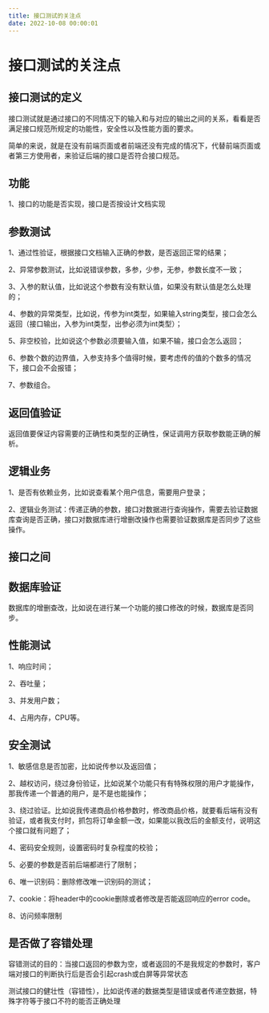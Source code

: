 ```yaml
---
title: 接口测试的关注点
date: 2022-10-08 00:00:01
---
```


# 接口测试的关注点

## 接口测试的定义

接口测试就是通过接口的不同情况下的输入和与对应的输出之间的关系，看看是否满足接口规范所规定的功能性，安全性以及性能方面的要求。

简单的来说，就是在没有前端页面或者前端还没有完成的情况下，代替前端页面或者第三方使用者，来验证后端的接口是否符合接口规范。

## 功能

1、接口的功能是否实现，接口是否按设计文档实现

## 参数测试

1、通过性验证，根据接口文档输入正确的参数，是否返回正常的结果；

2、异常参数测试，比如说错误参数，多参，少参，无参，参数长度不一致；

3、入参的默认值，比如说这个参数有没有默认值，如果没有默认值是怎么处理的；

4、参数的异常类型，比如说，传参为int类型，如果输入string类型，接口会怎么返回（接口输出，入参为int类型，出参必须为int类型）；

5、非空校验，比如说这个参数必须要输入值，如果不输，接口会怎么返回；

6、参数个数的边界值，入参支持多个值得时候，要考虑传的值的个数多的情况下，接口会不会报错；

7、参数组合。

## 返回值验证

返回值要保证内容需要的正确性和类型的正确性，保证调用方获取参数能正确的解析。

## 逻辑业务

1、是否有依赖业务，比如说查看某个用户信息，需要用户登录；

2、逻辑业务测试：传递正确的参数，接口对数据进行查询操作，需要去验证数据库查询是否正确，接口对数据库进行增删改操作也需要验证数据库是否同步了这些操作。

## 接口之间

## 数据库验证

数据库的增删查改，比如说在进行某一个功能的接口修改的时候，数据库是否同步。

## 性能测试

1、响应时间；

2、吞吐量；

3、并发用户数；

4、占用内存，CPU等。

## 安全测试

1、敏感信息是否加密，比如说传参以及返回值；

2、越权访问，绕过身份验证，比如说某个功能只有有特殊权限的用户才能操作，那我传递一个普通的用户，是不是也能操作；

3、绕过验证。比如说我传递商品价格参数时，修改商品价格，就要看后端有没有验证，或者我支付时，抓包将订单金额一改，如果能以我改后的金额支付，说明这个接口就有问题了；

4、密码安全规则，设置密码时复杂程度的校验；

5、必要的参数是否前后端都进行了限制；

6、唯一识别码：删除修改唯一识别码的测试；

7、cookie：将header中的cookie删除或者修改是否能返回响应的error code。

8、访问频率限制

## 是否做了容错处理

容错测试的目的：当接口返回的参数为空，或者返回的不是我规定的参数时，客户端对接口的判断执行后是否会引起crash或白屏等异常状态

测试接口的健壮性（容错性），比如说传递的数据类型是错误或者传递空数据，特殊字符等于接口不符的能否正确处理